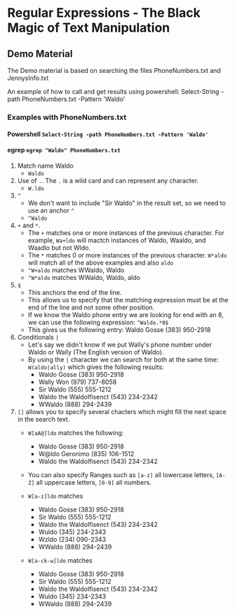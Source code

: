 # Regular Expressions - The Black Magic of Text Manipulation

## Demo Material
The Demo material is based on searching the files PhoneNumbers.txt and JennysInfo.txt

An example of how to call and get results using powershell: 
    Select-String -path PhoneNumbers.txt -Pattern 'Waldo'

### Examples with PhoneNumbers.txt
#### Powershell `Select-String -path PhoneNumbers.txt -Pattern 'Waldo'`
#### egrep `egrep "Waldo" PhoneNumbers.txt`

1. Match name Waldo
    - `Waldo`
2. Use of `.`.  The `.` is a wild card and can represent any character.
    - `W.ldo`
3. `^`
    - We don't want to include "Sir Waldo" in the result set, so we need to use an anchor `^`
    - `^Waldo`
4. `+` and `*`.  
    - The `+` matches one or more instances of the previous character.  For example, `Wa+ldo` will mactch instances of Waldo, Waaldo, and Waadlo but not Wldo.  
    - The `*` matches 0 or more instances of the previous character.  `W*aldo` will match all of the above examples and also `aldo`
    - `^W+aldo` matches WWaldo, Waldo
    - `^W*aldo` matches WWaldo, Waldo, aldo
5. `$`
    - This anchors the end of the line.  
    - This allows us to specify that the matching expression must be at the end of the line and not some other position. 
    - If we know the Waldo phone entry we are looking for end with an 8, we can use the following expression: `^Waldo.*8$`
    - This gives us the following entry: Waldo Gosse                 (383) 950-2918
6. Conditionals `|`
    - Let's say we didn't know if we put Wally's phone number under Waldo or Wally (The English version of Waldo). 
    - By using the `|` character we can search for both at the same time: `W(aldo|ally)` which gives the following results:
        - Waldo Gosse                 (383) 950-2918
        - Wally Won                   (979) 737-8058
        - Sir Waldo                   (555) 555-1212
        - Waldo the WaldoIfisenct     (543) 234-2342
        - WWaldo                      (888) 294-2439
7. `[]` allows you to specify several chacters which might fill the next space in the search text.
    - `W[aA@]ldo` matches the following:
        - Waldo Gosse                 (383) 950-2918
        - W@ldo Geronimo              (835) 106-1512
        - Waldo the WaldoIfisenct     (543) 234-2342
        
    - You can also specify Ranges such as `[a-z]` all lowercase letters, `[A-Z]` all uppercase letters, `[0-9]` all numbers.
    - `W[a-z]ldo` matches
        - Waldo Gosse                 (383) 950-2918
        - Sir Waldo                   (555) 555-1212
        - Waldo the WaldoIfisenct     (543) 234-2342
        - Wuldo                       (345) 234-2343
        - Wzldo                       (234) 090-2343
        - WWaldo                      (888) 294-2439
    - `W[a-ck-w]ldo` matches 
        - Waldo Gosse                 (383) 950-2918
        - Sir Waldo                   (555) 555-1212
        - Waldo the WaldoIfisenct     (543) 234-2342
        - Wuldo                       (345) 234-2343
        - WWaldo                      (888) 294-2439
